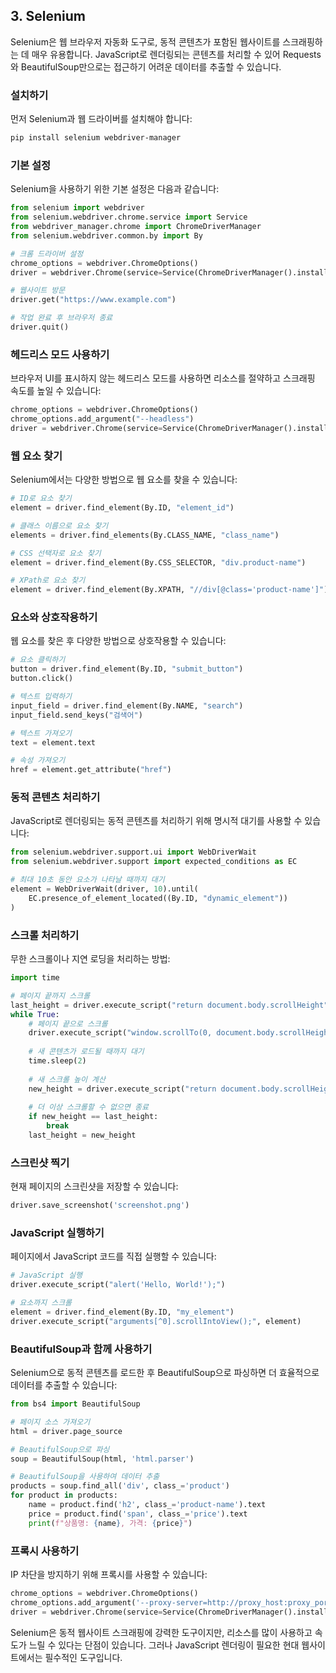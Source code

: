 ## 3. Selenium

Selenium은 웹 브라우저 자동화 도구로, 동적 콘텐츠가 포함된 웹사이트를 스크래핑하는 데 매우 유용합니다. JavaScript로 렌더링되는 콘텐츠를 처리할 수 있어 Requests와 BeautifulSoup만으로는 접근하기 어려운 데이터를 추출할 수 있습니다.

### 설치하기

먼저 Selenium과 웹 드라이버를 설치해야 합니다:

```bash
pip install selenium webdriver-manager
```


### 기본 설정

Selenium을 사용하기 위한 기본 설정은 다음과 같습니다:

```python
from selenium import webdriver
from selenium.webdriver.chrome.service import Service
from webdriver_manager.chrome import ChromeDriverManager
from selenium.webdriver.common.by import By

# 크롬 드라이버 설정
chrome_options = webdriver.ChromeOptions()
driver = webdriver.Chrome(service=Service(ChromeDriverManager().install()), options=chrome_options)

# 웹사이트 방문
driver.get("https://www.example.com")

# 작업 완료 후 브라우저 종료
driver.quit()
```


### 헤드리스 모드 사용하기

브라우저 UI를 표시하지 않는 헤드리스 모드를 사용하면 리소스를 절약하고 스크래핑 속도를 높일 수 있습니다:

```python
chrome_options = webdriver.ChromeOptions()
chrome_options.add_argument("--headless")
driver = webdriver.Chrome(service=Service(ChromeDriverManager().install()), options=chrome_options)
```


### 웹 요소 찾기

Selenium에서는 다양한 방법으로 웹 요소를 찾을 수 있습니다:

```python
# ID로 요소 찾기
element = driver.find_element(By.ID, "element_id")

# 클래스 이름으로 요소 찾기
elements = driver.find_elements(By.CLASS_NAME, "class_name")

# CSS 선택자로 요소 찾기
element = driver.find_element(By.CSS_SELECTOR, "div.product-name")

# XPath로 요소 찾기
element = driver.find_element(By.XPATH, "//div[@class='product-name']")
```


### 요소와 상호작용하기

웹 요소를 찾은 후 다양한 방법으로 상호작용할 수 있습니다:

```python
# 요소 클릭하기
button = driver.find_element(By.ID, "submit_button")
button.click()

# 텍스트 입력하기
input_field = driver.find_element(By.NAME, "search")
input_field.send_keys("검색어")

# 텍스트 가져오기
text = element.text

# 속성 가져오기
href = element.get_attribute("href")
```


### 동적 콘텐츠 처리하기

JavaScript로 렌더링되는 동적 콘텐츠를 처리하기 위해 명시적 대기를 사용할 수 있습니다:

```python
from selenium.webdriver.support.ui import WebDriverWait
from selenium.webdriver.support import expected_conditions as EC

# 최대 10초 동안 요소가 나타날 때까지 대기
element = WebDriverWait(driver, 10).until(
    EC.presence_of_element_located((By.ID, "dynamic_element"))
)
```


### 스크롤 처리하기

무한 스크롤이나 지연 로딩을 처리하는 방법:

```python
import time

# 페이지 끝까지 스크롤
last_height = driver.execute_script("return document.body.scrollHeight")
while True:
    # 페이지 끝으로 스크롤
    driver.execute_script("window.scrollTo(0, document.body.scrollHeight);")
    
    # 새 콘텐츠가 로드될 때까지 대기
    time.sleep(2)
    
    # 새 스크롤 높이 계산
    new_height = driver.execute_script("return document.body.scrollHeight")
    
    # 더 이상 스크롤할 수 없으면 종료
    if new_height == last_height:
        break
    last_height = new_height
```


### 스크린샷 찍기

현재 페이지의 스크린샷을 저장할 수 있습니다:

```python
driver.save_screenshot('screenshot.png')
```


### JavaScript 실행하기

페이지에서 JavaScript 코드를 직접 실행할 수 있습니다:

```python
# JavaScript 실행
driver.execute_script("alert('Hello, World!');")

# 요소까지 스크롤
element = driver.find_element(By.ID, "my_element")
driver.execute_script("arguments[^0].scrollIntoView();", element)
```


### BeautifulSoup과 함께 사용하기

Selenium으로 동적 콘텐츠를 로드한 후 BeautifulSoup으로 파싱하면 더 효율적으로 데이터를 추출할 수 있습니다:

```python
from bs4 import BeautifulSoup

# 페이지 소스 가져오기
html = driver.page_source

# BeautifulSoup으로 파싱
soup = BeautifulSoup(html, 'html.parser')

# BeautifulSoup을 사용하여 데이터 추출
products = soup.find_all('div', class_='product')
for product in products:
    name = product.find('h2', class_='product-name').text
    price = product.find('span', class_='price').text
    print(f"상품명: {name}, 가격: {price}")
```


### 프록시 사용하기

IP 차단을 방지하기 위해 프록시를 사용할 수 있습니다:

```python
chrome_options = webdriver.ChromeOptions()
chrome_options.add_argument('--proxy-server=http://proxy_host:proxy_port')
driver = webdriver.Chrome(service=Service(ChromeDriverManager().install()), options=chrome_options)
```

Selenium은 동적 웹사이트 스크래핑에 강력한 도구이지만, 리소스를 많이 사용하고 속도가 느릴 수 있다는 단점이 있습니다. 그러나 JavaScript 렌더링이 필요한 현대 웹사이트에서는 필수적인 도구입니다.

